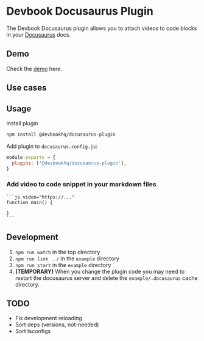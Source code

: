 # Devbook Docusaurus Plugin
The Devbook Docusaurus plugin allows you to attach videos to code blocks in your [Docusaurus](https://docusaurus.io/) docs.

## Demo
Check the [demo](TODO) here.

## Use cases


## Usage
Install plugin
```sh
npm install @devbookhq/docusaurus-plugin
```

Add plugin to `docusaurus.config.js`:

```js
module.exports = {
  plugins: ['@devbookhq/docusaurus-plugin'],
}
```


### Add video to code snippet in your markdown files
    ```js video="https://..."
    function main() {

    }
    ```

## Development

1. `npm run watch` in the top directory
2. `npm run link ../` in the `example` directory
3. `npm run start` in the `example` directory
4. **(TEMPORARY)** When you change the plugin code you may need to restart the docusaurus server and delete the `example/.docusaurus` cache directory.

## TODO
- Fix development reloading
- Sort deps (versions, not-needed)
- Sort tsconfigs
